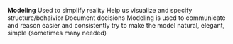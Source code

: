 **Modeling**
Used to simplify reality
Help us visualize and specify structure/behaivior
Document decisions
Modeling is used to communicate and reason easier and consistently
try to make the model natural, elegant, simple (sometimes many needed)